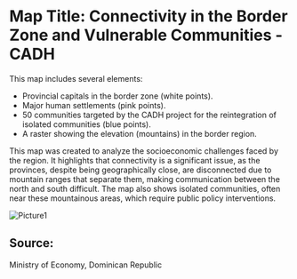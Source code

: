 # Map Title: Connectivity in the Border Zone and Vulnerable Communities - CADH

This map includes several elements:

- Provincial capitals in the border zone (white points).
- Major human settlements (pink points).
- 50 communities targeted by the CADH project for the reintegration of isolated communities (blue points).
- A raster showing the elevation (mountains) in the border region.

This map was created to analyze the socioeconomic challenges faced by the region. It highlights that connectivity is a significant issue, as the provinces, despite being geographically close, are disconnected due to mountain ranges that separate them, making communication between the north and south difficult. The map also shows isolated communities, often near these mountainous areas, which require public policy interventions.



![Picture1](https://github.com/user-attachments/assets/bc2c972d-c03c-4832-9930-31f46c267b5d)




## Source: 
Ministry of Economy, Dominican Republic

